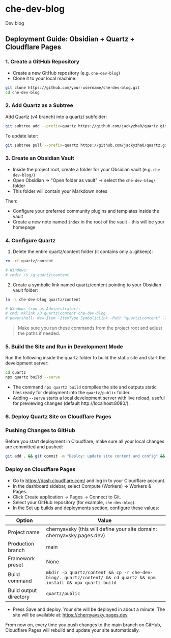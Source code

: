 # che-dev-blog

Dev blog

## Deployment Guide: Obsidian + Quartz + Cloudflare Pages

### 1. Create a GitHub Repository

- Create a new GitHub repository (e.g. `che-dev-blog`)
- Clone it to your local machine:

```bash
git clone https://github.com/your-username/che-dev-blog.git
cd che-dev-blog
```

### 2. Add Quartz as a Subtree

Add Quartz (v4 branch) into a quartz/ subfolder:

```bash
git subtree add --prefix=quartz https://github.com/jackyzha0/quartz.git v4 --squash
```

To update later:

```bash
git subtree pull --prefix=quartz https://github.com/jackyzha0/quartz.git v4 --squash
```

### 3. Create an Obsidian Vault

- Inside the project root, create a folder for your Obsidian vault (e.g. `che-dev-blog/`)
- Open Obsidian -> "Open folder as vault" -> select the `che-dev-blog/` folder
- This folder will contain your Markdown notes

Then:

- Configure your preferred community plugins and templates inside the vault
- Create a new note named `index` in the root of the vault - this will be your homepage

### 4. Configure Quartz

1. Delete the entire quartz/content folder (it contains only a .gitkeep):

```bash
rm -rf quartz/content

# Windows:
# rmdir /s /q quartz\content
```

2. Create a symbolic link named quartz/content pointing to your Obsidian vault folder:
```bash
ln -s che-dev-blog quartz/content

# Windows (run as Administrator):
# cmd: mklink /D quartz\content che-dev-blog
# powershell: New-Item -ItemType SymbolicLink -Path "quartz\content" -Target "che-dev-blog"
```

> Make sure you run these commands from the project root and adjust the paths if needed.

### 5. Build the Site and Run in Development Mode

Run the following inside the quartz folder to build the static site and start the development server:

```bash
cd quartz
npx quartz build --serve
```

- The command `npx quartz build` compiles the site and outputs static files ready for deployment into the `quartz/public` folder.
- Adding `--serve` starts a local development server with live reload, useful for previewing changes (default http://localhost:8080/).

### 6. Deploy Quartz Site on Cloudflare Pages

### Pushing Changes to GitHub

Before you start deployment in Cloudflare, make sure all your local changes are committed and pushed:

```bash
git add . && git commit -m "Deploy: update site content and config" && git push origin main
```

### Deploy on Cloudflare Pages

- Go to <https://dash.cloudflare.com/> and log in to your Cloudflare account.
- In the dashboard sidebar, select Compute (Workers) -> Workers & Pages.
- Click Create application -> Pages -> Connect to Git.
- Select your GitHub repository (for example, `che-dev-blog`).
- In the Set up builds and deployments section, configure these values: 

Option | Value
--- | ---
Project name | chernyavsky (this will define your site domain: chernyavsky.pages.dev)
Production branch | main
Framework preset | None
Build command | `mkdir -p quartz/content && cp -r che-dev-blog/. quartz/content/ && cd quartz && npm install && npx quartz build`
Build output directory | `quartz/public`

- Press Save and deploy.
Your site will be deployed in about a minute. The site will be available at: <https://chernyavsky.pages.dev>

From now on, every time you push changes to the main branch on GitHub, Cloudflare Pages will rebuild and update your site automatically.
